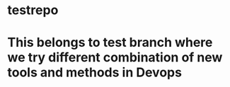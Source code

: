 # testrepo

# This belongs to test branch where we try different combination of new tools and methods in Devops
